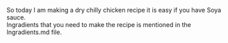 So today I am making a  dry chilly chicken recipe it is easy if you have Soya sauce.   
Ingradients that you need to make the recipe is mentioned in the Ingradients.md file.